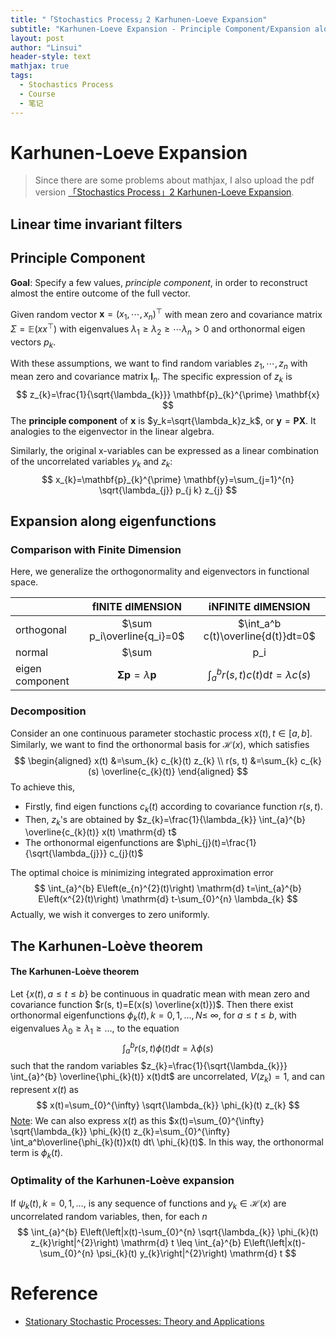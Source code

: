 ```yaml
---
title: "「Stochastics Process」2 Karhunen-Loeve Expansion"
subtitle: "Karhunen-Loeve Expansion - Principle Component/Expansion along eigenfunctions/The Karhunen-Loève theorem"
layout: post
author: "Linsui"
header-style: text
mathjax: true
tags:
  - Stochastics Process
  - Course
  - 笔记
---
```


# Karhunen-Loeve Expansion

> Since there are some problems about mathjax, I also upload the pdf version <a href="https://denglinsui.github.io/reading-note/pdf/StochasticsProcess/02.pdf" target="_blank">「Stochastics Process」2 Karhunen-Loeve Expansion</a>.

## Linear time invariant filters

## Principle Component

**Goal**: Specify a few values, *principle component*, in order to reconstruct almost the entire outcome of the full vector.   

Given random vector $\mathbf{x}=(x_1,\cdots,x_n)^\top$ with mean zero and covariance matrix $\Sigma=\mathbb{E}(xx^\top)$ with eigenvalues $\lambda_1\geq\lambda_2\geq\cdots\lambda_n>0$ and orthonormal eigen vectors $p_k$.

With these assumptions, we want to find random variables $z_1,\cdots,z_n$ with mean zero and covariance matrix $\mathbf{I}_n$. The specific expression of $z_k$ is
$$
z_{k}=\frac{1}{\sqrt{\lambda_{k}}} \mathbf{p}_{k}^{\prime} \mathbf{x}
$$
The **principle component** of $\mathbf{x}$ is $y_k=\sqrt{\lambda_k}z_k$, or $\mathbf{y}=\mathbf{PX}$. It analogies to the eigenvector in the linear algebra.

Similarly, the original x-variables can be expressed as a linear combination of the uncorrelated variables $y_k$ and $z_k$:
$$
x_{k}=\mathbf{p}_{k}^{\prime} \mathbf{y}=\sum_{j=1}^{n} \sqrt{\lambda_{j}} p_{j k} z_{j}
$$

  ## Expansion along eigenfunctions

### Comparison with Finite Dimension

Here, we generalize the orthogonormality and eigenvectors in functional space.

|                 |                  fINITE dIMENSION                  |                  iNFINITE dIMENSION                   |
| --------------- | :------------------------------------------------: | :---------------------------------------------------: |
| orthogonal      |             $\sum p_i\overline{q_i}=0$             |          $\int_a^b c(t)\overline{d(t)}dt=0$           |
| normal          |                  $\sum |p_i|^2=1$                  |                $\int_a^b |c(t)|^2dt=1$                |
| eigen component | $\boldsymbol{\Sigma} \mathbf{p}=\lambda\mathbf{p}$ | $\int_{a}^{b} r(s, t) c(t) \mathrm{d} t=\lambda c(s)$ |

### Decomposition

Consider an one continuous parameter stochastic process $x(t), t\in[a,b]$. Similarly, we want to find the orthonormal basis for $\mathcal{H}(x)$, which satisfies
$$
\begin{aligned}
x(t) &=\sum_{k} c_{k}(t) z_{k} \\
r(s, t) &=\sum_{k} c_{k}(s) \overline{c_{k}(t)}
\end{aligned}
$$
To achieve this, 

- Firstly, find eigen functions $c_k(t)$ according to covariance function $r(s,t)$. 
- Then, $z_k$'s are obtained by $z_{k}=\frac{1}{\lambda_{k}} \int_{a}^{b} \overline{c_{k}(t)} x(t) \mathrm{d} t$
- The orthonormal eigenfunctions are $\phi_{j}(t)=\frac{1}{\sqrt{\lambda_{j}}} c_{j}(t)$

The optimal choice is minimizing integrated approximation error
$$
\int_{a}^{b} E\left(e_{n}^{2}(t)\right) \mathrm{d} t=\int_{a}^{b} E\left(x^{2}(t)\right) \mathrm{d} t-\sum_{0}^{n} \lambda_{k}
$$
Actually, we wish it converges to zero uniformly.

## The Karhunen-Loève theorem

#### The Karhunen-Loève theorem

Let $\{x(t), a \leq t \leq b\}$ be continuous in quadratic mean with mean zero and covariance function $r(s, t)=E(x(s) \overline{x(t)})$. Then there exist orthonormal eigenfunctions $\phi_{k}(t), k=0,1, \ldots, N \leq$ $\infty,$ for $a \leq t \leq b,$ with eigenvalues $\lambda_{0} \geq \lambda_{1} \geq \ldots,$ to the equation
$$
\int_{a}^{b} r(s, t) \phi(t) \mathrm{d} t=\lambda \phi(s)
$$
such that the random variables $z_{k}=\frac{1}{\sqrt{\lambda_{k}}} \int_{a}^{b} \overline{\phi_{k}(t)} x(t)dt$  are uncorrelated, $V\left(z_{k}\right)=1,$ and can represent $x(t)$ as
$$
x(t)=\sum_{0}^{\infty} \sqrt{\lambda_{k}} \phi_{k}(t) z_{k}
$$
<u>Note</u>: We can also express $x(t)$ as this $x(t)=\sum_{0}^{\infty} \sqrt{\lambda_{k}} \phi_{k}(t) z_{k}=\sum_{0}^{\infty} \int_a^b\overline{\phi_{k}(t)}x(t) dt\ \phi_{k}(t)$. In this way, the orthonormal term is $\phi_k(t)$.

### Optimality of the Karhunen-Loève expansion  

If $\psi_{k}(t), k=0,1, \ldots,$ is any sequence of functions and $y_{k} \in \mathscr{H}(x)$
are uncorrelated random variables, then, for each $n$
$$
\int_{a}^{b} E\left(\left|x(t)-\sum_{0}^{n} \sqrt{\lambda_{k}} \phi_{k}(t) z_{k}\right|^{2}\right) \mathrm{d} t \leq \int_{a}^{b} E\left(\left|x(t)-\sum_{0}^{n} \psi_{k}(t) y_{k}\right|^{2}\right) \mathrm{d} t
$$

# Reference

- [Stationary Stochastic Processes: Theory and Applications](https://www.amazon.com/Stationary-Stochastic-Processes-Applications-Statistical/dp/1466557796)

  

